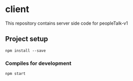 # client
This repository contains server side code for peopleTalk-v1

## Project setup
```
npm install --save
```

### Compiles for development
```
npm start
```




